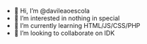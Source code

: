 - 👋 Hi, I’m @davileaoescola
- 👀 I’m interested in nothing in special
- 🌱 I’m currently learning HTML/JS/CSS/PHP
- 💞️ I’m looking to collaborate on IDK

<!---
davileaoescola/davileaoescola is a ✨ special ✨ repository because its `README.md` (this file) appears on your GitHub profile.
You can click the Preview link to take a look at your changes.
--->
